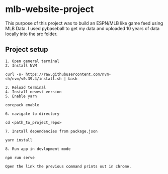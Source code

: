 # mlb-website-project
This purpose of this project was to build an ESPN/MLB like game feed using MLB Data. I used pybaseball to get my data and uploaded 10 years of data locally into the src folder.
## Project setup
```
1. Open general terminal
2. Install NVM

curl -o- https://raw.githubusercontent.com/nvm-sh/nvm/v0.39.4/install.sh | bash

3. Reload terminal
4. Install newest version
5. Enable yarn

corepack enable

6. navigate to directory

cd <path_to_project_repo>

7. Install dependencies from package.json

yarn install

8. Run app in devlopment mode

npm run serve

Open the link the previous command prints out in chrome.
```

